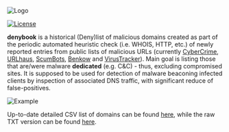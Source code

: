 ![Logo](https://i.imgur.com/vd7tjsE.png)

[![License](https://img.shields.io/badge/license-Public_domain-red.svg)](https://wiki.creativecommons.org/wiki/Public_domain)

**denybook** is a historical (Deny)list of malicious domains created as part of the periodic automated heuristic check (i.e. WHOIS, HTTP, etc.) of newly reported entries from public lists of malicious URLs (currently [CyberCrime](https://cybercrime-tracker.net/), [URLhaus](https://urlhaus.abuse.ch/), [ScumBots](https://twitter.com/scumbots), [Benkow](http://benkow.cc/passwords.php) and [VirusTracker](https://tracker.stf.st/)). Main goal is listing those that are/were malware **dedicated** (e.g. C&C) - thus, excluding compromised sites. It is supposed to be used for detection of malware beaconing infected clients by inspection of associated DNS traffic, with significant reduce of false-positives.

![Example](https://i.imgur.com/FN8r3um.png)

Up-to-date detailed CSV list of domains can be found [here](denybook.csv), while the raw TXT version can be found [here](denybook.txt).
